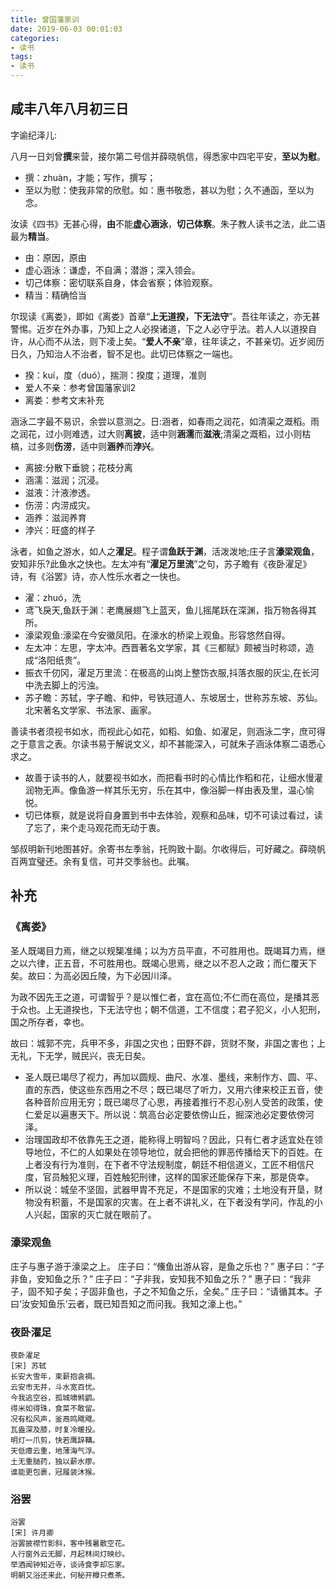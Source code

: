 ```yaml
---
title: 曾国藩家训
date: 2019-06-03 00:01:03
categories:
- 读书
tags:
- 读书
---
```


## 咸丰八年八月初三日

字谕纪泽儿:

八月一日刘曾**撰**来营，接尔第二号信并薛晓帆信，得悉家中四宅平安，**至以为慰**。

- 撰：zhuàn，才能；写作，撰写；
- 至以为慰：使我非常的欣慰。如：惠书敬悉，甚以为慰；久不通函，至以为念。

汝读《四书》无甚心得，**由**不能**虚心涵泳**，**切己体察**。朱子教人读书之法，此二语最为**精当**。

- 由：原因，原由
- 虚心涵泳：谦虚，不自满；潜游；深入领会。
- 切己体察：密切联系自身，体会省察；体验观察。
- 精当：精确恰当

尔现读《离娄》，即如《离娄》首章“**上无道揆，下无法守**”。吾往年读之，亦无甚警惕。近岁在外办事，乃知上之人必揆诸道，下之人必守乎法。若人人以道揆自许，从心而不从法，则下凌上矣。“**爱人不亲**”章，往年读之，不甚亲切。近岁阅历日久，乃知治人不治者，智不足也。此切已体察之一端也。

- 揆：kuí，度（duó），揣测：揆度；道理，准则
- 爱人不亲：参考曾国藩家训2
- 离娄：参考文末补充

涵泳二字最不易识，余尝以意测之。日:涵者，如春雨之润花，如清渠之溉稻。雨之润花，过小则难透，过大则**离披**，适中则**涵濡**而**滋液**;清渠之溉稻，过小则枯槁，过多则**伤涝**，适中则**涵养**而**浡兴**。

- 离披:分散下垂貌；花枝分离
- 涵濡：滋润；沉浸。
- 滋液：汁液渗透。
- 伤涝：内涝成灾。
- 涵养：滋润养育
- 浡兴：旺盛的样子

泳者，如鱼之游水，如人之**濯足**。程子谓**鱼跃于渊**，活泼泼地;庄子言**濠梁观鱼**，安知非乐?此鱼水之快也。左太冲有“**濯足万里流**”之句，苏子瞻有《夜卧濯足》诗，有《浴罢》诗，亦人性乐水者之一快也。

- 濯：zhuó，洗
- 鸢飞戾天,鱼跃于渊：老鹰展翅飞上蓝天，鱼儿摇尾跃在深渊，指万物各得其所。
- 濠梁观鱼:濠梁在今安徽凤阳。在濠水的桥梁上观鱼。形容悠然自得。
- 左太冲：左思，字太冲。西晋著名文学家，其《三都赋》颇被当时称颂，造成“洛阳纸贵”。
- 振衣千仞冈，濯足万里流：在极高的山岗上整饬衣服,抖落衣服的灰尘,在长河中洗去脚上的污浊。
- 苏子瞻：苏轼，字子瞻、和仲，号铁冠道人、东坡居士，世称苏东坡、苏仙。北宋著名文学家、书法家、画家。

善读书者须视书如水，而视此心如花，如稻、如鱼、如濯足，则涵泳二字，庶可得之于意言之表。尔读书易于解说文义，却不甚能深入，可就朱子涵泳体察二语悉心求之。

- 故善于读书的人，就要视书如水，而把看书时的心情比作稻和花，让细水慢灌润物无声。像鱼游一样其乐无穷，乐在其中，像浴脚一样由表及里，温心愉悦。
- 切已体察，就是说将自身置到书中去体验，观察和品味，切不可读过看过，读了忘了，来个走马观花而无动于衷。

邹叔明新刊地图甚好。余寄书左季翁，托购致十副。尔收得后，可好藏之。薛晓帆百两宜璧还。余有复信，可并交季翁也。此嘱。

## 补充

### 《离娄》

圣人既竭目力焉，继之以规榘准绳；以为方员平直，不可胜用也。既竭耳力焉，继之以六律，正五音，不可胜用也。既竭心思焉，继之以不忍人之政；而仁覆天下矣。故曰：为高必因丘陵，为下必因川泽。

为政不因先王之道，可谓智乎？是以惟仁者，宜在高位;不仁而在高位，是播其恶于众也。上无道揆也，下无法守也；朝不信道，工不信度；君子犯义，小人犯刑，国之所存者，幸也。

故曰：城郭不完，兵甲不多，非国之灾也；田野不辟，货财不聚，非国之害也；上无礼，下无学，贼民兴，丧无日矣。

- 圣人既已竭尽了视力，再加以圆规、曲尺、水准、墨线，来制作方、圆、平、直的东西，使这些东西用之不尽；既已竭尽了听力，又用六律来校正五音，使各种音阶应用无穷；既已竭尽了心思，再接着推行不忍心别人受苦的政策，使仁爱足以遍惠天下。所以说：筑高台必定要依傍山丘，掘深池必定要依傍河泽。
- 治理国政却不依靠先王之道，能称得上明智吗？因此，只有仁者才适宜处在领导地位，不仁的人如果处在领导地位，就会把他的罪恶传播给天下的百姓。在上者没有行为准则，在下者不守法规制度，朝廷不相信道义，工匠不相信尺度，官员触犯义理，百姓触犯刑律，这样的国家还能保存下来，那是侥幸。
- 所以说：城垒不坚固，武器甲胄不充足，不是国家的灾难；土地没有开垦，财物没有积蓄，不是国家的灾害。在上者不讲礼义，在下者没有学问，作乱的小人兴起，国家的灭亡就在眼前了。

### 濠梁观鱼

庄子与惠子游于濠梁之上。
庄子曰：“儵鱼出游从容，是鱼之乐也？”
惠子曰：“子非鱼，安知鱼之乐？”
庄子曰：“子非我，安知我不知鱼之乐？”
惠子曰：“我非子，固不知子矣；子固非鱼也，子之不知鱼之乐，全矣。”
庄子曰：“请循其本。子曰‘汝安知鱼乐’云者，既已知吾知之而问我。我知之濠上也。”

### 夜卧濯足

```log
夜卧濯足
[宋] 苏轼
长安大雪年，束薪抱衾裯。
云安市无井，斗水宽百忧。
今我逃空谷，孤城啸鸺鹠。
得米如得珠，食菜不敢留。
况有松风声，釜鬲鸣飕飕。
瓦盎深及膝，时复冷暖投。
明灯一爪剪，快若鹰辞鞲。
天低瘴云重，地薄海气浮。
土无重膇药，独以薪水瘳。
谁能更包裹，冠履装沐猴。
```

### 浴罢

```log
浴罢
[宋] 许月卿
浴罢披襟竹影斜，客中残暑散空花。
人行窗外云无脚，月起林间灯映纱。
举酒闻钟知近寺，谈诗食李却忘家。
明朝又浴还来此，何秘开樽只煮茶。
```
